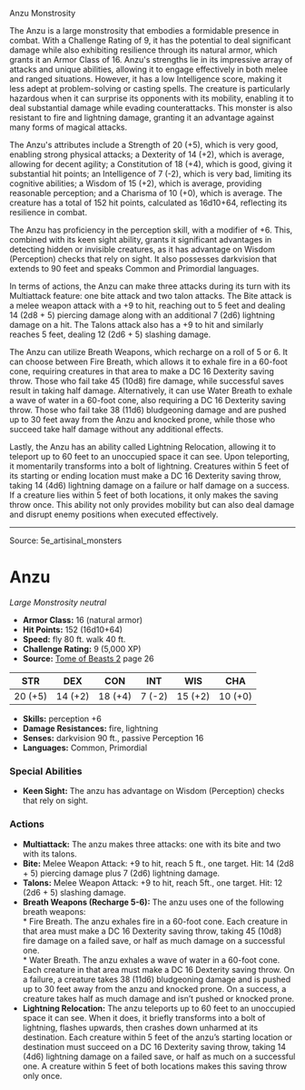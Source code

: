 <MonsterName/>Anzu</MonsterName>
<CreatureType/>Monstrosity</CreatureType>

<summary>The Anzu is a large monstrosity that embodies a formidable presence in combat. With a Challenge Rating of 9, it has the potential to deal significant damage while also exhibiting resilience through its natural armor, which grants it an Armor Class of 16. Anzu's strengths lie in its impressive array of attacks and unique abilities, allowing it to engage effectively in both melee and ranged situations. However, it has a low Intelligence score, making it less adept at problem-solving or casting spells. The creature is particularly hazardous when it can surprise its opponents with its mobility, enabling it to deal substantial damage while evading counterattacks. This monster is also resistant to fire and lightning damage, granting it an advantage against many forms of magical attacks. </summary>

<detail>

The Anzu's attributes include a Strength of 20 (+5), which is very good, enabling strong physical attacks; a Dexterity of 14 (+2), which is average, allowing for decent agility; a Constitution of 18 (+4), which is good, giving it substantial hit points; an Intelligence of 7 (-2), which is very bad, limiting its cognitive abilities; a Wisdom of 15 (+2), which is average, providing reasonable perception; and a Charisma of 10 (+0), which is average. The creature has a total of 152 hit points, calculated as 16d10+64, reflecting its resilience in combat. 

The Anzu has proficiency in the perception skill, with a modifier of +6. This, combined with its keen sight ability, grants it significant advantages in detecting hidden or invisible creatures, as it has advantage on Wisdom (Perception) checks that rely on sight. It also possesses darkvision that extends to 90 feet and speaks Common and Primordial languages.

In terms of actions, the Anzu can make three attacks during its turn with its Multiattack feature: one bite attack and two talon attacks. The Bite attack is a melee weapon attack with a +9 to hit, reaching out to 5 feet and dealing 14 (2d8 + 5) piercing damage along with an additional 7 (2d6) lightning damage on a hit. The Talons attack also has a +9 to hit and similarly reaches 5 feet, dealing 12 (2d6 + 5) slashing damage.

The Anzu can utilize Breath Weapons, which recharge on a roll of 5 or 6. It can choose between Fire Breath, which allows it to exhale fire in a 60-foot cone, requiring creatures in that area to make a DC 16 Dexterity saving throw. Those who fail take 45 (10d8) fire damage, while successful saves result in taking half damage. Alternatively, it can use Water Breath to exhale a wave of water in a 60-foot cone, also requiring a DC 16 Dexterity saving throw. Those who fail take 38 (11d6) bludgeoning damage and are pushed up to 30 feet away from the Anzu and knocked prone, while those who succeed take half damage without any additional effects.

Lastly, the Anzu has an ability called Lightning Relocation, allowing it to teleport up to 60 feet to an unoccupied space it can see. Upon teleporting, it momentarily transforms into a bolt of lightning. Creatures within 5 feet of its starting or ending location must make a DC 16 Dexterity saving throw, taking 14 (4d6) lightning damage on a failure or half damage on a success. If a creature lies within 5 feet of both locations, it only makes the saving throw once. This ability not only provides mobility but can also deal damage and disrupt enemy positions when executed effectively.</detail>



---

Source: 5e_artisinal_monsters

# Anzu

*Large* *Monstrosity* *neutral*

- **Armor Class:** 16 (natural armor)
- **Hit Points:** 152 (16d10+64)
- **Speed:** fly 80 ft. walk 40 ft.
- **Challenge Rating:** 9 (5,000 XP)
- **Source:** [Tome of Beasts 2](https://koboldpress.com/kpstore/product/tome-of-beasts-2-for-5th-edition) page 26

| STR | DEX | CON | INT | WIS | CHA |
| --- | --- | --- | --- | --- | --- |
| 20 (+5) | 14 (+2) | 18 (+4) | 7 (-2) | 15 (+2) | 10 (+0) |

- **Skills:** perception +6
- **Damage Resistances:** fire, lightning
- **Senses:** darkvision 90 ft., passive Perception 16
- **Languages:** Common, Primordial

### Special Abilities

- **Keen Sight:** The anzu has advantage on Wisdom (Perception) checks that rely on sight.

### Actions

- **Multiattack:** The anzu makes three attacks: one with its bite and two with its talons.
- **Bite:** Melee Weapon Attack: +9 to hit, reach 5 ft., one target. Hit: 14 (2d8 + 5) piercing damage plus 7 (2d6) lightning damage.
- **Talons:** Melee Weapon Attack: +9 to hit, reach 5ft., one target. Hit: 12 (2d6 + 5) slashing damage.
- **Breath Weapons (Recharge 5-6):** The anzu uses one of the following breath weapons: <br>* Fire Breath. The anzu exhales fire in a 60-foot cone. Each creature in that area must make a DC 16 Dexterity saving throw, taking 45 (10d8) fire damage on a failed save, or half as much damage on a successful one. <br>* Water Breath. The anzu exhales a wave of water in a 60-foot cone. Each creature in that area must make a DC 16 Dexterity saving throw. On a failure, a creature takes 38 (11d6) bludgeoning damage and is pushed up to 30 feet away from the anzu and knocked prone. On a success, a creature takes half as much damage and isn’t pushed or knocked prone.
- **Lightning Relocation:** The anzu teleports up to 60 feet to an unoccupied space it can see. When it does, it briefly transforms into a bolt of lightning, flashes upwards, then crashes down unharmed at its destination. Each creature within 5 feet of the anzu’s starting location or destination must succeed on a DC 16 Dexterity saving throw, taking 14 (4d6) lightning damage on a failed save, or half as much on a successful one. A creature within 5 feet of both locations makes this saving throw only once.




